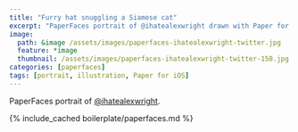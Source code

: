```yaml
---
title: "Furry hat snuggling a Siamese cat"
excerpt: "PaperFaces portrait of @ihatealexwright drawn with Paper for iOS on an iPad."
image: 
  path: &image /assets/images/paperfaces-ihatealexwright-twitter.jpg 
  feature: *image
  thumbnail: /assets/images/paperfaces-ihatealexwright-twitter-150.jpg
categories: [paperfaces]
tags: [portrait, illustration, Paper for iOS]
---
```


PaperFaces portrait of [@ihatealexwright](https://twitter.com/ihatealexwright).

{% include_cached boilerplate/paperfaces.md %}
